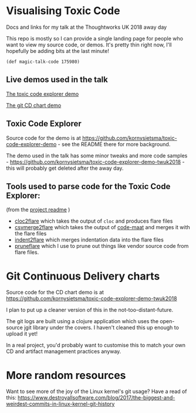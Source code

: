 # Visualising Toxic Code
Docs and links for my talk at the Thoughtworks UK 2018 away day

This repo is mostly so I can provide a single landing page for
people who want to view my source code, or demos.  It's pretty thin
right now, I'll hopefully be adding bits at the last minute!

```
(def magic-talk-code 175980)
```

## Live demos used in the talk

[The toxic code explorer demo](https://kornysietsma.github.io/toxic-code-explorer-demo-twuk2018/index.html)

[The git CD chart demo](https://kornysietsma.github.io/git-cd-chart-twuk2018/index.html)

## Toxic Code Explorer

Source code for the demo is at https://github.com/kornysietsma/toxic-code-explorer-demo - see the README there for more background.

The demo used in the talk has some minor tweaks and more code samples - https://github.com/kornysietsma/toxic-code-explorer-demo-twuk2018  - this will probably get deleted after the away day.

## Tools used to parse code for the Toxic Code Explorer:

(from the [project readme](https://github.com/kornysietsma/toxic-code-explorer-demo) )

* [cloc2flare](https://github.com/kornysietsma/cloc2flare/) which takes the output of `cloc` and produces flare files
* [csvmerge2flare](https://github.com/kornysietsma/csvmerge2flare/) which takes the output of [code-maat](https://github.com/adamtornhill/code-maat) and merges it with the flare files
* [indent2flare](https://github.com/kornysietsma/indent2flare/) which merges indentation data into the flare files
* [pruneflare](https://github.com/kornysietsma/pruneflare/) which I use to prune out things like vendor source code from flare files.

# Git Continuous Delivery charts

Source code for the CD chart demo is at https://github.com/kornysietsma/toxic-code-explorer-demo-twuk2018

I plan to put up a cleaner version of this in the not-too-distant-future.

The git logs are built using a clojure application which uses the open-source jgit library under the covers.
I haven't cleaned this up enough to upload it yet!

In a real project, you'd probably want to customise this to match your own CD and artifact management practices anyway.

# More random resources

Want to see more of the joy of the Linux kernel's git usage? Have a read of this:  https://www.destroyallsoftware.com/blog/2017/the-biggest-and-weirdest-commits-in-linux-kernel-git-history
